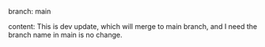 branch: main

content: This is dev update, which will merge to main branch, and I need the branch name in main is no change.